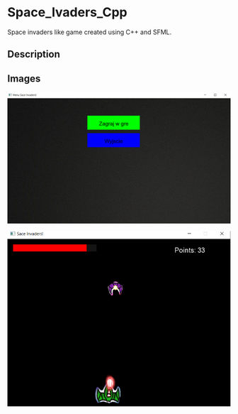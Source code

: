 # Space_Ivaders_Cpp
Space invaders like game created using C++ and SFML.
## Description

## Images
![](GitHub_images/01_Menu.png)

![](GitHub_images/02_Game.png)
